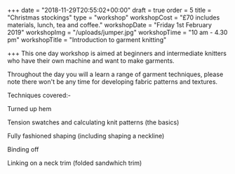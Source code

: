 +++
date = "2018-11-29T20:55:02+00:00"
draft = true
order = 5
title = "Christmas stockings"
type = "workshop"
workshopCost = "£70 includes materials, lunch, tea and coffee."
workshopDate = "Friday 1st February 2019"
workshopImg = "/uploads/jumper.jpg"
workshopTime = "10 am - 4.30 pm"
workshopTitle = "Introduction to garment knitting"

+++
This one day workshop is aimed at beginners and intermediate knitters who have their own machine and want to make garments.

Throughout the day you will a learn a range of garment techniques, please note there won't be any time for developing fabric patterns and textures.

Techniques covered:-

Turned up hem

Tension swatches and calculating knit patterns (the basics)

Fully fashioned shaping (including shaping a neckline)

Binding off

Linking on a neck trim (folded sandwhich trim)
